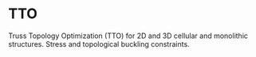 # TTO
Truss Topology Optimization (TTO) for 2D and 3D cellular and monolithic structures. Stress and topological buckling constraints.
